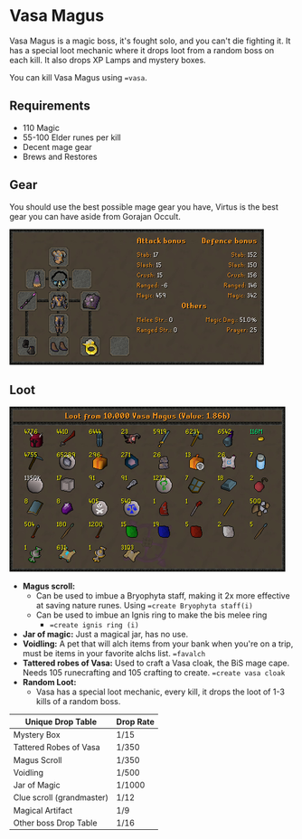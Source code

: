 # Vasa Magus

Vasa Magus is a magic boss, it's fought solo, and you can't die fighting it. It has a special loot mechanic where it drops loot from a random boss on each kill. It also drops XP Lamps and mystery boxes.

You can kill Vasa Magus using `=vasa`.

## Requirements

* 110 Magic
* 55-100 Elder runes per kill
* Decent mage gear
* Brews and Restores

## Gear

You should use the best possible mage gear you have, Virtus is the best gear you can have aside from Gorajan Occult.

![The BiS Gear for Vasa](../.gitbook/assets/osbot.png)

## Loot

![Example loot from 10,000 Vasa Magus (excludes the random 3x boss loot)](<../.gitbook/assets/osbot (1).png>)

* **Magus scroll:**
  * Can be used to imbue a Bryophyta staff, making it 2x more effective at saving nature runes. Using `=create Bryophyta staff(i)`
  * Can be used to imbue an Ignis ring to make the bis melee ring&#x20;
    * `=create ignis ring (i)`
* **Jar of magic:** Just a magical jar, has no use.
* **Voidling:** A pet that will alch items from your bank when you're on a trip, must be items in your favorite alchs list. `=favalch`
* **Tattered robes of Vasa:** Used to craft a Vasa cloak, the BiS mage cape. Needs 105 runecrafting and 105 crafting to create. `=create vasa cloak`
* **Random Loot:**
  * Vasa has a special loot mechanic, every kill, it drops the loot of 1-3 kills of a random boss.

| Unique Drop Table         | Drop Rate |
| ------------------------- | --------- |
| Mystery Box               | 1/15      |
| Tattered Robes of Vasa    | 1/350     |
| Magus Scroll              | 1/350     |
| Voidling                  | 1/500     |
| Jar of Magic              | 1/1000    |
| Clue scroll (grandmaster) | 1/12      |
| Magical Artifact          | 1/9       |
| Other boss Drop Table     | 1/16      |
